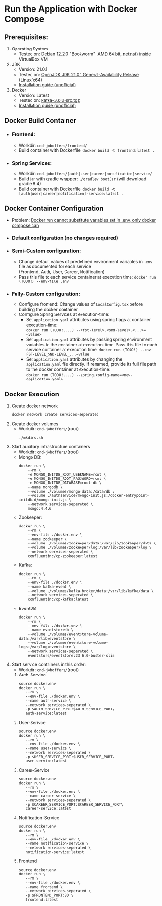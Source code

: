 # Run the Application with Docker Compose 

## Prerequisites:
 1. Operating System
    - Tested on: Debian 12.2.0 "Bookworm" ([AMD 64 bit, netinst](https://cdimage.debian.org/debian-cd/current/amd64/iso-cd/)) inside VirtualBox VM
 2. JDK
    - Version: 21.0.1
    - Tested on: [OpenJDK JDK 21.0.1 General-Availability Release](https://jdk.java.net/21/) (Linux/x64)
    - [Installation guide (unofficial)](https://www.linuxcapable.com/how-to-install-openjdk-21-on-ubuntu-linux/)
 3. Docker
    - Version: Latest
    - Tested on: [kafka-3.6.0-src.tgz](https://dlcdn.apache.org/kafka/3.6.0/)
    - [Installation guide (unofficial)](https://tecadmin.net/install-apache-kafka-debian/)

## Docker Build Container
- ### Frontend:
  - Workdir: `cnd-joboffers/frontend/`
  - Build container with Dockerfile: `docker build -t frontend:latest .`
- ### Spring Services:
  - Workdir: `cnd-joboffers/[auth|user|career|notification]service/`
  - Build jar with gradle wrapper: `./gradlew bootJar` (will download gradle 8.4)
  - Build container with Dockerfile: `docker build -t [auth|user|career|notification]-service:latest .`

## Docker Container Configuration
- Problem: [Docker run cannot substitute variables set in .env, only docker compose can](https://stackoverflow.com/questions/63714506/variable-substitution-in-env-file-for-docker-run-env-file)
- ### Default configuration (no changes required)
- ### Semi-Custom configuration:
    - Change default values of predefined environment variables in `.env` file as documented for each service\
      (Frontend, Auth, User, Career, Notification)
    - Pass this file to each service container at execution time: `docker run (TODO!) --env-file .env`
- ### Fully-Custom configuration:
  - Configure frontend: Change values of `LocalConfig.tsx` before building the docker container  
  - Configure Spring Services at execution-time:
    - Set `application.yaml` attributes using spring flags at container execution-time: \
      `docker run (TODO!....) --<fst-level>.<snd-level>.<...>=<value>`
    - Set `application.yaml` attributes by passing spring environment variables to the container at execution-time. Pass this file to each service container at execution time: `docker run (TODO!) --env FST-LEVEL_SND-LEVEL_...=value` 
    - Set `application.yaml` attributes by changing the `application.yaml` file directly. If renamed, provide its full file path to the docker container at execution-time: \
      `docker run (TODO!....) --spring.config-name=<new-application.yaml>`

## Docker Execution
1. Create docker network
    ```
    docker network create services-seperated
    ```
2. Create docker volumes
   - Workdir: `cnd-joboffers/`(root)
      ```
      ./mkdirs.sh
      ```
3. Start auxiliary infrastructure containers
   - Workdir: `cnd-joboffers/`(root)
   - Mongo DB:
       ```
       docker run \
           --rm \
           -e MONGO_INITDB_ROOT_USERNAME=root \
           -e MONGO_INITDB_ROOT_PASSWORD=root \
           -e MONGO_INITDB_DATABASE=root-db \
           --name mongodb \
           --volume ./volumes/mongo-data:/data/db \
           --volume ./authservice/mongo-init.js:/docker-entrypoint-initdb.d/mongo-init.js \
           --network services-seperated \
           mongo:4.4.6
       ```
   - Zookeeper:
       ```
       docker run \
           --rm \
           --env-file ./docker.env \
           --name zookeeper \
           --volume ./volumes/zookeeper/data:/var/lib/zookeeper/data \
           --volume ./volumes/zookeeper/log:/var/lib/zookeeper/log \
           --network services-seperated \
           confluentinc/cp-zookeeper:latest
       ```
   - Kafka:  
       ```
       docker run \
           --rm \
           --env-file ./docker.env \
           --name kafka-event \
           --volume ./volumes/kafka-broker/data:/var/lib/kafka/data \
           --network services-seperated \
           confluentinc/cp-kafka:latest
       ```
   - EventDB 
       ```
       docker run \
           --rm \
           --env-file ./docker.env \
           --name eventstoredb \
           --volume ./volumes/eventstore-volume-data:/var/lib/eventstore \
           --volume ./volumes/eventstore-volume-logs:/var/log/eventstore \
           --network services-seperated \
           eventstore/eventstore:23.6.0-buster-slim
       ```   
4. Start service containers in this order:
   - Workdir: `cnd-joboffers/`(root)
   1. Auth-Service
      ```
      source docker.env
      docker run \
         --rm \
         --env-file ./docker.env \
         --name auth-service \
         --network services-seperated \
         -p $AUTH_SERVICE_PORT:$AUTH_SERVICE_PORT\
         auth-service:latest
      ```
   2. User-Serivce
      ```
      source docker.env
      docker run \
         --rm \
         --env-file ./docker.env \
         --name user-service \
         --network services-seperated \
         -p $USER_SERVICE_PORT:$USER_SERVICE_PORT\
         user-service:latest
      ```
   3. Career-Service
      ```
      source docker.env
      docker run \
         --rm \
         --env-file ./docker.env \
         --name career-service \
         --network services-seperated \
         -p $CAREER_SERVICE_PORT:$CAREER_SERVICE_PORT\
         career-service:latest
      ```  
   4. Notification-Service
      ```
      source docker.env
      docker run \
         --rm \
         --env-file ./docker.env \
         --name notification-service \
         --network services-seperated \
         notification-service:latest
      ```          
   5. Frontend 
      ```
      source docker.env
      docker run \
         --rm \
         --env-file ./docker.env \
         --name frontend \
         --network services-seperated \
         -p $FRONTEND_PORT:80 \
         frontend:latest
      ```   